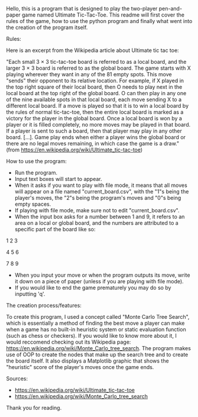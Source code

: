 Hello, this is a program that is designed to play the two-player pen-and-paper game 
named Ultimate Tic-Tac-Toe. This readme will first cover the rules of the game, how to use
the python program and finally what went into the creation of the program itself.

Rules:

Here is an excerpt from the Wikipedia article about Ultimate tic tac toe:

"Each small 3 × 3 tic-tac-toe board is referred to as a local board, and the larger 3 × 3 board is referred to as the global board.
The game starts with X playing wherever they want in any of the 81 empty spots. This move "sends" their opponent to its relative location. 
For example, if X played in the top right square of their local board, then O needs to play next in the local board at the top right 
of the global board. O can then play in any one of the nine available spots in that local board, each move sending X to a different local board.
If a move is played so that it is to win a local board by the rules of normal tic-tac-toe, then the entire 
local board is marked as a victory for the player in the global board. Once a local board is won by a player or it is filled 
completely, no more moves may be played in that board. If a player is sent to such a board, then that player may play in any other board. [...].
Game play ends when either a player wins the global board or there are no legal moves remaining, in which case the game is a draw."
(from https://en.wikipedia.org/wiki/Ultimate_tic-tac-toe)



How to use the program:
- Run the program.
- Input text boxes will start to appear.
- When it asks if you want to play with file mode, it means that all moves will appear on a file named
  "current_board.csv", with the "1"s being the player's moves, the "2"s being the program's moves and "0"s being empty spaces.
- If playing with file mode, make sure not to edit "current_board.csv".
- When the input box asks for a number between 1 and 9, it refers to an area on a local or global board, and the numbers are 
  attributed to a specific part of the board like so:

1 2 3

4 5 6

7 8 9 

- When you input your move or when the program outputs its move, write it down on a piece of paper (unless if you are playing with file mode).
- If you would like to end the game prematurely you may do so by inputting 'q'.


The creation process/features:

To create this program, I used a concept called "Monte Carlo Tree Search", which is essentially a method of finding the best move a player can make
when a game has no built-in heuristic system or static evaluation function (such as chess or checkers). If you would like to know more about it, I would reccomend checking out 
its Wikipedia page: https://en.wikipedia.org/wiki/Monte_Carlo_tree_search. The program makes use of OOP to create the nodes that make up the search
tree and to create the board itself. It also displays a Matplotlib graphic that shows the "heuristic" score of the player's moves once the game ends. 


Sources:
- https://en.wikipedia.org/wiki/Ultimate_tic-tac-toe
- https://en.wikipedia.org/wiki/Monte_Carlo_tree_search


Thank you for reading.
